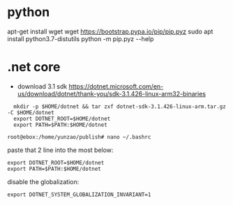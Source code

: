 # python
apt-get install wget
wget https://bootstrap.pypa.io/pip/pip.pyz
sudo apt install python3.7-distutils
python -m pip.pyz --help

# .net core
* download 3.1 sdk
  https://dotnet.microsoft.com/en-us/download/dotnet/thank-you/sdk-3.1.426-linux-arm32-binaries
```
  mkdir -p $HOME/dotnet && tar zxf dotnet-sdk-3.1.426-linux-arm.tar.gz -C $HOME/dotnet
  export DOTNET_ROOT=$HOME/dotnet
  export PATH=$PATH:$HOME/dotnet
```
```
root@ebox:/home/yunzao/publish# nano ~/.bashrc
```
paste that 2 line into the most below:
```
export DOTNET_ROOT=$HOME/dotnet
export PATH=$PATH:$HOME/dotnet

```
disable the globalization:
```
export DOTNET_SYSTEM_GLOBALIZATION_INVARIANT=1
```
